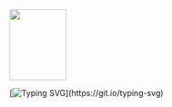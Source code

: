 <img src="https://camo.githubusercontent.com/730f1ccdef952fc2148085e467051285c38bb6fa9aabdc9fea8f57b72009ad90/68747470733a2f2f63646e2e6472696262626c652e636f6d2f75736572732f323134353037312f73637265656e73686f74732f343530333731332f6465762e676966" alt="" width="100" height="125">

[![Typing SVG](https://readme-typing-svg.demolab.com?font=Montserrat&weight=600&pause=1000&color=000000&width=435&lines=Frontend+developer.)](https://git.io/typing-svg)
